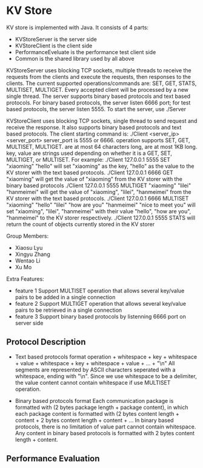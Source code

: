 # KV Store

KV store is implemented with Java. It consists of 4 parts:
 - KVStoreServer is the server side
 - KVStoreClient is the client side
 - PerformanceEveluate is the performance test client side 
 - Common is the shared library used by all above  

KVStoreServer uses blocking TCP sockets, multiple threads to receive the requests from the clients and execute the requests, then responses to the clients. The
current supported operations/commands are: SET, GET, STATS, MULTISET, MULTIGET. Every accepted client will be processed by a new single thread. The server supports 
binary based protocols and text based protocols. For binary based protocols, the server listen 6666 port; for test based protocols, the server listen 5555. To start
the server, use  ./Server

KVStoreClient uses blocking TCP sockets, single thread to send request and receive the response. It also supports binary based protocols and text based protocols.
The client starting command is:
	./Client <server_ip> <server_port> <operation> <key> <value> 
server_port is 5555 or 6666. operation supports SET, GET, MULTISET, MULTIGET. <key> are at most 64 characters long, <value> are at most 1KB long. key, value 
are strings used depending on whether it is a GET, SET, MULTIGET, or MULTISET. For example: 
	./Client 127.0.0.1 5555 SET "xiaoming" "hello" 
will set "xiaoming" as the key, "hello" as the value to the KV storer with the text based protocols.
	./Client 127.0.0.1 6666 GET "xiaoming" 
will get the value of "xiaoming" from the KV storer with the binary based protocols
	./Client 127.0.0.1 5555 MULTIGET "xiaoming" "lilei" "hanmeimei" 
will get the value of "xiaoming", "lilei", "hanmeimei" from the KV storer with the text based protocols.
	./Client 127.0.0.1 6666 MULTISET "xiaoming" "hello" "lilei" "how are you" "hanmeimei" "nice to meet you"
will set "xiaoming", "lilei", "hanmeimei" with their value "hello", "how are you", "hanmeimei" to the KV storer respectively.
	./Client 127.0.0.1 5555 STATS
will return the count of objects currently stored in the KV storer

Group Members:
 - Xiaosu Lyu
 - Xingyu Zhang
 - Wentao Li
 - Xu Mo

Extra Features:
 - feature 1
	Support MULTISET operation that allows several key/value pairs to be added in a single connection
 - feature 2
	Support MULTIGET operation that allows several key/value pairs to be retrieved in a single connection
 - feature 3
	Support binary based protocols by listenning 6666 port on server side
	
 ## Protocol Description
 - Text based protocols format
	operation + whitespace + key + whitespace + value + whitespace + key + whitespace + value + ... + "\n"
	All segments are represented by ASCII characters seperated with a whitespace, ending with "\n". 
	Since we use whitespace to be a delimiter, the value content cannot contain whitespace if use MULTISET operation. 
	
 - Binary based protocols format
	Each communication package is formatted with (2 bytes package length + package content), in which each package content is formatted with (2 bytes content length + content + 2 bytes content length + content + ...
	In binary based protocols, there is no limitation of value part cannot contain whitespace. Any content in binary based protocols is formatted with 2 bytes content length + content.
 
 ## Performance Evaluation
 

